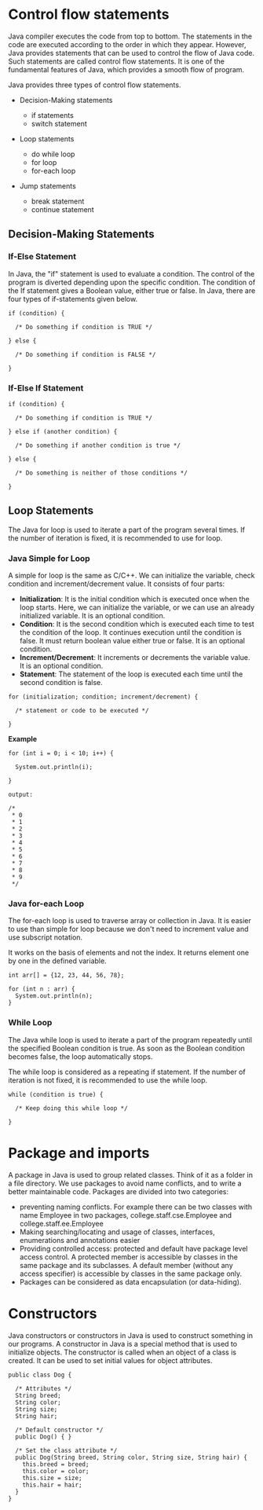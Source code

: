 # Control flow statements

Java compiler executes the code from top to bottom. The statements in the code are executed according to the order in
which they appear. However, Java provides statements that can be used to control the flow of Java code. Such statements
are called control flow statements. It is one of the fundamental features of Java, which provides a smooth flow of
program.

Java provides three types of control flow statements.

- Decision-Making statements
    - if statements
    - switch statement


- Loop statements
    - do while loop
    - for loop
    - for-each loop


- Jump statements
    - break statement
    - continue statement

## Decision-Making Statements

### If-Else Statement

In Java, the "if" statement is used to evaluate a condition. The control of the program is diverted depending upon the
specific condition. The condition of the If statement gives a Boolean value, either true or false. In Java, there are
four types of if-statements given below.

```
if (condition) {

  /* Do something if condition is TRUE */
  
} else {

  /* Do something if condition is FALSE */
  
}
```

### If-Else If Statement

```
if (condition) {

  /* Do something if condition is TRUE */
  
} else if (another condition) {

  /* Do something if another condition is true */
  
} else {
  
  /* Do something is neither of those conditions */
  
}
```

## Loop Statements

The Java for loop is used to iterate a part of the program several times. If the number of iteration is fixed, it is
recommended to use for loop.

### Java Simple for Loop

A simple for loop is the same as C/C++. We can initialize the variable, check condition and increment/decrement value.
It consists of four parts:

- **Initialization**: It is the initial condition which is executed once when the loop starts. Here, we can initialize
  the variable, or we can use an already initialized variable. It is an optional condition.
- **Condition**: It is the second condition which is executed each time to test the condition of the loop. It continues
  execution until the condition is false. It must return boolean value either true or false. It is an optional
  condition.
- **Increment/Decrement**: It increments or decrements the variable value. It is an optional condition.
- **Statement**: The statement of the loop is executed each time until the second condition is false.

```
for (initialization; condition; increment/decrement) {

  /* statement or code to be executed */
      
}
```

**Example**

```
for (int i = 0; i < 10; i++) {

  System.out.println(i);
  
}

output:

/* 
 * 0
 * 1
 * 2
 * 3
 * 4
 * 5
 * 6
 * 7
 * 8
 * 9
 */ 
```

### Java for-each Loop

The for-each loop is used to traverse array or collection in Java. It is easier to use than simple for loop because we
don't need to increment value and use subscript notation.

It works on the basis of elements and not the index. It returns element one by one in the defined variable.

```
int arr[] = {12, 23, 44, 56, 78};

for (int n : arr) {
  System.out.println(n);
}
```

### While Loop

The Java while loop is used to iterate a part of the program repeatedly until the specified Boolean condition is true.
As soon as the Boolean condition becomes false, the loop automatically stops.

The while loop is considered as a repeating if statement. If the number of iteration is not fixed, it is recommended to
use the while loop.

```
while (condition is true) {     

  /* Keep doing this while loop */
  
}    
```

# Package and imports

A package in Java is used to group related classes. Think of it as a folder in a file directory. We use packages to
avoid name conflicts, and to write a better maintainable code. Packages are divided into two categories:

- preventing naming conflicts. For example there can be two classes with name Employee in two packages,
  college.staff.cse.Employee and college.staff.ee.Employee
- Making searching/locating and usage of classes, interfaces, enumerations and annotations easier
- Providing controlled access: protected and default have package level access control. A protected member is accessible
  by classes in the same package and its subclasses. A default member (without any access specifier) is accessible by
  classes in the same package only.
- Packages can be considered as data encapsulation (or data-hiding).

# Constructors

Java constructors or constructors in Java is used to construct something in our programs. A
constructor in Java is a special method that is used to initialize objects. The constructor is called when an object of
a class is created. It can be used to set initial values for object attributes.

```
public class Dog {

  /* Attributes */
  String breed;
  String color;
  String size;
  String hair;
  
  /* Default constructor */
  public Dog() { }
    
  /* Set the class attribute */
  public Dog(String breed, String color, String size, String hair) {
    this.breed = breed;
    this.color = color;
    this.size = size;
    this.hair = hair;
  }
} 
```